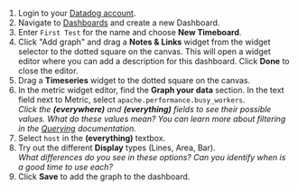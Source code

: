1.  Login to your <a href="https://app.datadoghq.com" target="_datadog">Datadog account</a>.
1.  Navigate to <a href="https://app.datadoghq.com/dashboard/lists" target="_datadog">Dashboards</a> and create a new Dashboard.
1.  Enter <code>First Test</code> for the name and choose **New Timeboard**.
1.  Click "Add graph" and drag a **Notes & Links** widget from the widget selector to the dotted square on the canvas. This will open a widget editor where you can add a description for this dashboard. Click **Done** to close the editor. 
1.  Drag a **Timeseries** widget to the dotted square on the canvas.
1.  In the metric widget editor, find the **Graph your data** section. In the text field next to Metric, select <code>apache.performance.busy_workers</code>. <br>
    _Click the **(everywhere)** and **(everything)** fields to see their possible values. What do these values mean? You can learn more about filtering in the <a href="https://docs.datadoghq.com/dashboards/querying/#choose-the-metric-to-graph" target="_datadog">Querying</a> documentation._
1.  Select <code>host</code> in the **(everything)** textbox.
1.  Try out the different **Display** types (Lines, Area, Bar).<br>
    _What differences do you see in these options? Can you identify when is a good time to use each?_
1.  Click **Save** to add the graph to the dashboard.
